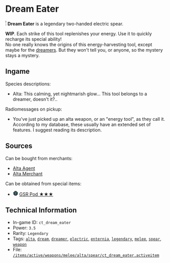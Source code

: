 # Dream Eater

<img src="https://raw.githubusercontent.com/Ceterai/Enternia/main/items/active/weapons/melee/alta/spear/ct_dream_eater.png" alt="Dream Eater icon" loading="lazy" height=16px width="auto" /> **Dream Eater** is a legendary two-handed electric spear.

**WIP**. Each strike of this tool replenishes your energy. Use it to quickly recharge its special ability!  
No one really knows the origins of this energy-harvesting tool, except maybe for the [dreamers](https://ceterai.github.io/MyEnternia/Wiki/Dreamer). But they won't tell you, or anyone, so the mystery stays a mystery.

## Ingame

Species descriptions:

- Alta: This calming, yet nightmarish glow... This tool belongs to a dreamer, doesn't it?..

Radiomessages on pickup:

- You've just picked up an alta weapon, or an "energy tool", as they call it. According to my database, these usually have an extended set of features. I suggest reading its description.

## Sources

Can be bought from merchants:

- [Alta Agent](https://ceterai.github.io/MyEnternia/Wiki/AltaAgent)
- [Alta Merchant](https://ceterai.github.io/MyEnternia/Wiki/AltaMerchant)

Can be obtained from special items:

- <img src="https://raw.githubusercontent.com/Ceterai/Enternia/main/items/active/alta/loot/other/gsr.png" alt="GSR Pod ★★★ icon" loading="lazy" height=16px width="auto" /> [GSR Pod ★★★](https://ceterai.github.io/MyEnternia/Wiki/GSRPod)

## Technical Information

- In-game ID: `ct_dream_eater`
- Power: `3.5`
- Rarity: `Legendary`
- Tags: [`alta`](https://ceterai.github.io/MyEnternia/Wiki/Tags/Alta), [`dream`](https://ceterai.github.io/MyEnternia/Wiki/Tags/Dream), [`dreamer`](https://ceterai.github.io/MyEnternia/Wiki/Tags/Dreamer), [`electric`](https://ceterai.github.io/MyEnternia/Wiki/Tags/Electric), [`enternia`](https://ceterai.github.io/MyEnternia/Wiki/Tags/Enternia), [`legendary`](https://ceterai.github.io/MyEnternia/Wiki/Tags/Legendary), [`melee`](https://ceterai.github.io/MyEnternia/Wiki/Tags/Melee), [`spear`](https://ceterai.github.io/MyEnternia/Wiki/Tags/Spear), [`weapon`](https://ceterai.github.io/MyEnternia/Wiki/Tags/Weapon)
- File: [`/items/active/weapons/melee/alta/spear/ct_dream_eater.activeitem`](https://github.com/Ceterai/Enternia/blob/main/items/active/weapons/melee/alta/spear/ct_dream_eater.activeitem)
